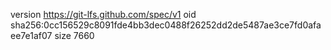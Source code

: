 version https://git-lfs.github.com/spec/v1
oid sha256:0cc156529c8091fde4bb3dec0488f26252dd2de5487ae3ce7fd0afaee7e1af07
size 7660
